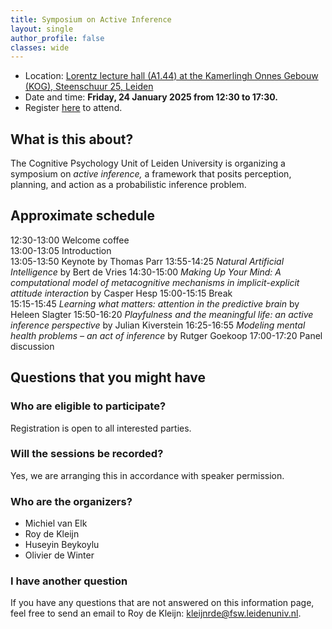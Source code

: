 ```yaml
---
title: Symposium on Active Inference
layout: single
author_profile: false
classes: wide
---
```


- Location: [Lorentz lecture hall (A1.44) at the Kamerlingh Onnes Gebouw (KOG), Steenschuur 25, Leiden](https://maps.app.goo.gl/AcveNbrT4UbqJMd39)
- Date and time: **Friday, 24 January 2025 from 12:30 to 17:30.**
- Register [here](https://docs.google.com/forms/d/e/1FAIpQLSeqCGc1c5K1GIFs6f9sxi5I3id1tDgWkH3ldtZQNfaWxssicg/viewform?usp=sf_link) to attend.

## What is this about?
The Cognitive Psychology Unit of Leiden University is organizing a symposium on _active inference,_ a framework that posits perception, planning, and action as a probabilistic inference problem.

## Approximate schedule
12:30-13:00	Welcome coffee	
13:00-13:05	Introduction	
13:05-13:50	Keynote by Thomas Parr
13:55-14:25	_Natural Artificial Intelligence_ by Bert de Vries
14:30-15:00	_Making Up Your Mind: A computational model of metacognitive mechanisms in implicit-explicit attitude interaction_ by	Casper Hesp
15:00-15:15	Break	
15:15-15:45	_Learning what matters: attention in the predictive brain_ by Heleen Slagter
15:50-16:20	_Playfulness and the meaningful life: an active inference perspective_ by	Julian Kiverstein
16:25-16:55	_Modeling mental health problems – an act of inference_	by Rutger Goekoop
17:00-17:20	Panel discussion	

## Questions that you might have

### Who are eligible to participate?
Registration is open to all interested parties.

### Will the sessions be recorded?
Yes, we are arranging this in accordance with speaker permission.

### Who are the organizers?
- Michiel van Elk
- Roy de Kleijn
- Huseyin Beykoylu
- Olivier de Winter

### I have another question
If you have any questions that are not answered on this information page, feel free to send an email to Roy de Kleijn: [kleijnrde@fsw.leidenuniv.nl](mailto:kleijnrde@fsw.leidenuniv.nl).
